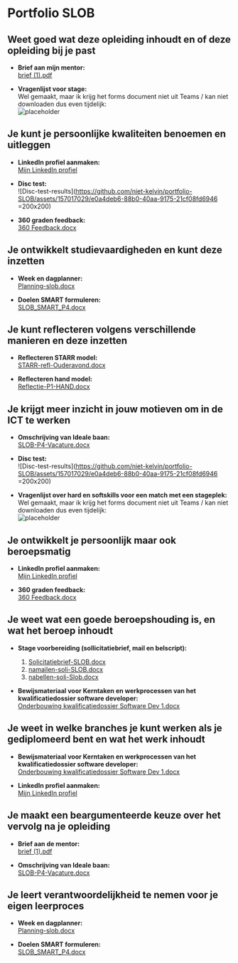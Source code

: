 # Portfolio SLOB

## Weet goed wat deze opleiding inhoudt en of deze opleiding bij je past

- **Brief aan mijn mentor:**  
  [brief (1).pdf](https://github.com/user-attachments/files/16116064/brief.1.pdf)

- **Vragenlijst voor stage:**  
  Wel gemaakt, maar ik krijg het forms document niet uit Teams / kan niet downloaden dus even tijdelijk:  
  ![placeholder](https://github.com/niet-kelvin/portfolio-SLOB/assets/157017029/b8989019-92b9-4c81-90db-f5fe8233fa4b)

## Je kunt je persoonlijke kwaliteiten benoemen en uitleggen

- **LinkedIn profiel aanmaken:**  
  [Mijn LinkedIn profiel](https://www.linkedin.com/in/kelvinderogee)
  
- **Disc test:**  
  ![Disc-test-results](https://github.com/niet-kelvin/portfolio-SLOB/assets/157017029/e0a4deb6-88b0-40aa-9175-21cf08fd6946 =200x200)

- **360 graden feedback:**  
  [360 Feedback.docx](https://github.com/user-attachments/files/16116190/360.Feedback.docx)

## Je ontwikkelt studievaardigheden en kunt deze inzetten

- **Week en dagplanner:**  
  [Planning-slob.docx](https://github.com/user-attachments/files/16116213/Planning-slob.docx)

- **Doelen SMART formuleren:**  
  [SLOB_SMART_P4.docx](https://github.com/user-attachments/files/16116232/SLOB_SMART_P4.docx)

## Je kunt reflecteren volgens verschillende manieren en deze inzetten

- **Reflecteren STARR model:**  
  [STARR-refl-Ouderavond.docx](https://github.com/user-attachments/files/16116234/STARR-refl-Ouderavond.docx)
  
- **Reflecteren hand model:**  
  [Reflectie-P1-HAND.docx](https://github.com/user-attachments/files/16116242/Reflectie-P1-HAND.docx)

## Je krijgt meer inzicht in jouw motieven om in de ICT te werken

- **Omschrijving van Ideale baan:**  
  [SLOB-P4-Vacature.docx](https://github.com/user-attachments/files/16116292/SLOB-P4-Vacature.docx)

- **Disc test:**  
  ![Disc-test-results](https://github.com/niet-kelvin/portfolio-SLOB/assets/157017029/e0a4deb6-88b0-40aa-9175-21cf08fd6946 =200x200)

- **Vragenlijst over hard en softskills voor een match met een stageplek:**  
  Wel gemaakt, maar ik krijg het forms document niet uit Teams / kan niet downloaden dus even tijdelijk:  
  ![placeholder](https://github.com/niet-kelvin/portfolio-SLOB/assets/157017029/b8989019-92b9-4c81-90db-f5fe8233fa4b)

## Je ontwikkelt je persoonlijk maar ook beroepsmatig

- **LinkedIn profiel aanmaken:**  
  [Mijn LinkedIn profiel](https://www.linkedin.com/in/kelvinderogee)
  
- **360 graden feedback:**  
  [360 Feedback.docx](https://github.com/user-attachments/files/16116190/360.Feedback.docx)

## Je weet wat een goede beroepshouding is, en wat het beroep inhoudt

- **Stage voorbereiding (sollicitatiebrief, mail en belscript):**  
  1. [Solicitatiebrief-SLOB.docx](https://github.com/user-attachments/files/16116348/Solicitatiebrief-SLOB.docx)
  2. [namailen-soli-SLOB.docx](https://github.com/user-attachments/files/16116362/namailen-soli-SLOB.docx)
  3. [nabellen-soli-Slob.docx](https://github.com/user-attachments/files/16116377/nabellen-soli-Slob.docx)

- **Bewijsmateriaal voor Kerntaken en werkprocessen van het kwalificatiedossier software developer:**  
  [Onderbouwing kwalificatiedossier Software Dev 1.docx](https://github.com/user-attachments/files/16116288/Onderbouwing.kwalificatiedossier.Software.Dev.1.docx)

## Je weet in welke branches je kunt werken als je gediplomeerd bent en wat het werk inhoudt

- **Bewijsmateriaal voor Kerntaken en werkprocessen van het kwalificatiedossier software developer:**  
  [Onderbouwing kwalificatiedossier Software Dev 1.docx](https://github.com/user-attachments/files/16116288/Onderbouwing.kwalificatiedossier.Software.Dev.1.docx)

- **LinkedIn profiel aanmaken:**  
  [Mijn LinkedIn profiel](https://www.linkedin.com/in/kelvinderogee)

## Je maakt een beargumenteerde keuze over het vervolg na je opleiding

- **Brief aan de mentor:**  
  [brief (1).pdf](https://github.com/user-attachments/files/16116064/brief.1.pdf)

- **Omschrijving van Ideale baan:**  
  [SLOB-P4-Vacature.docx](https://github.com/user-attachments/files/16116292/SLOB-P4-Vacature.docx)

## Je leert verantwoordelijkheid te nemen voor je eigen leerproces

- **Week en dagplanner:**  
  [Planning-slob.docx](https://github.com/user-attachments/files/16116213/Planning-slob.docx)
  
- **Doelen SMART formuleren:**  
  [SLOB_SMART_P4.docx](https://github.com/user-attachments/files/16116232/SLOB_SMART_P4.docx)
